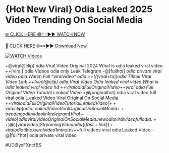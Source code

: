 # {Hot New Viral} Odia Leaked 2025 Video Trending On Social Media


[🌐 CLICK HERE 🟢==►► WATCH NOW](https://gitload.pages.dev/)

[🔴 CLICK HERE 🌐==►► Download Now](https://gitload.pages.dev/)

[![WATCH Videos](https://i.imgur.com/dJHk4Zq.gif)](https://gitload.pages.dev/)




























+@viral@clip) odia Viral Video Original 2024
What is odia leaked viral video. ++[viral} odia Videos odia only Leak Telegram
-@[full*hot] odia private viral video odia
Watch Full ^viralvideo^ odia ++(((viral+to))odia Tiktok Viral Video Link ++(viral@clip) odia Viral Video Odia leaked viral video What is odia leaked viral video hd +$+viral odia Full Original Video +$+viral odia Full Original Video Tutorial Leaked Video +@[original*hot] odia viral video full
viral odia L.eaked Video Viral Original On Social Media.
+$+viral odia Full Original Video Tutorial Leaked Video
[++viral clip] odia Leaked Video Viral Original On Social Media {++trending} odia video link telegram
[Viral-video] odia viral video Original On Social Media.
new odia viral video full odia. ++)@)[viral Video] Streaming Video odia ((fast+link))+viral odia tiktok viral video 1 minutes
+$+full videos viral odia Leaked Video
-@[full*hot] odia private viral video


#UDj9yxFXncfBS
